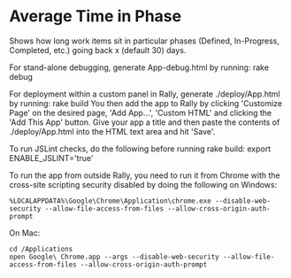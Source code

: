# Average Time in Phase #


Shows how long work items sit in particular phases (Defined, In-Progress, Completed, etc.) going back x (default 30) days.

For stand-alone debugging, generate App-debug.html by running:
rake debug

For deployment within a custom panel in Rally, generate ./deploy/App.html by running:
rake build
You then add the app to Rally by clicking 'Customize Page' on the desired page, 'Add App...', 'Custom HTML' and clicking the 'Add This App' button.
Give your app a title and then paste the contents of ./deploy/App.html into the HTML text area and hit 'Save'.

To run JSLint checks, do the following before running rake build:
export ENABLE_JSLINT='true'

To run the app from outside Rally, you need to run it from Chrome with the cross-site scripting security disabled by doing the following on Windows:

    %LOCALAPPDATA%\Google\Chrome\Application\chrome.exe --disable-web-security --allow-file-access-from-files --allow-cross-origin-auth-prompt

On Mac:

    cd /Applications
    open Google\ Chrome.app --args --disable-web-security --allow-file-access-from-files --allow-cross-origin-auth-prompt
